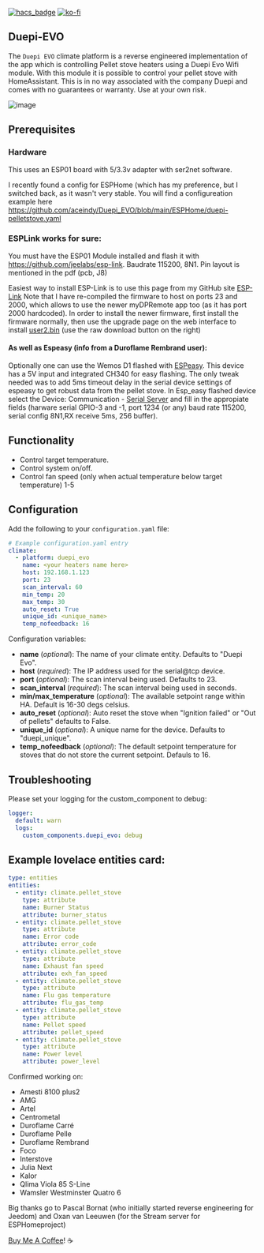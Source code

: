 [![hacs_badge](https://img.shields.io/badge/HACS-Default-orange.svg?style=for-the-badge)](https://github.com/hacs/integration)
[![ko-fi](https://ko-fi.com/img/githubbutton_sm.svg)](https://ko-fi.com/Z8Z050HKY)
## Duepi-EVO
The `Duepi EVO` climate platform is a reverse engineered implementation of the app which is controlling Pellet stove heaters using a Duepi Evo Wifi module.
With this module it is possible to control your pellet stove with HomeAssistant.
This is in no way associated with the company Duepi and comes with no guarantees or warranty. Use at your own risk.

![image](https://github.com/aceindy/Duepi_EVO/assets/94692/5f2bd263-4e17-418d-a467-09fda2802d0e)

## Prerequisites
### Hardware
This uses an ESP01 board with 5/3.3v adapter with ser2net software.

I recently found a config for ESPHome (which has my preference, but I switched back, as it wasn't very stable.
You will find a configureation example here https://github.com/aceindy/Duepi_EVO/blob/main/ESPHome/duepi-pelletstove.yaml


### ESPLink works for sure:
You must have the ESP01 Module installed and flash it with https://github.com/jeelabs/esp-link.
Baudrate 115200, 8N1.
Pin layout is mentioned in the pdf (pcb, J8)

Easiest way to install ESP-Link is to use this page from my GitHub site [ESP-Link](https://aceindy.github.io/esp-link/)
Note that I have re-compiled the firmware to host on ports 23 and 2000, which allows to use the newer myDPRemote app too (as it has port 2000 hardcoded).
In order to install the newer firmware, first install the firmware normally, then use the upgrade page on the web interface to install [user2.bin](https://github.com/aceindy/esp-link/blob/master/user2.bin) (use the raw download button on the right)

#### As well as Espeasy (info from a Duroflame Rembrand user):
Optionally one can use the Wemos D1 flashed with [ESPeasy](https://www.letscontrolit.com/wiki/index.php/ESPEasy). This device has a 5V input and integrated CH340 for easy flashing. The only tweak needed was to add 5ms timeout delay in the serial device settings of espeasy to get robust data from the pellet stove. In Esp_easy flashed device select the Device: Communication - [Serial Server](https://www.letscontrolit.com/wiki/index.php?title=Ser2Net) and fill in the appropiate fields (harware serial GPIO-3 and -1, port 1234 (or any) baud rate 115200, serial config 8N1,RX receive 5ms, 256 buffer). 

## Functionality
- Control target temperature.
- Control system on/off.
- Control fan speed (only when actual temperature below target temperature) 1-5

## Configuration
Add the following to your `configuration.yaml` file:

```yaml
# Example configuration.yaml entry
climate:
  - platform: duepi_evo
    name: <your heaters name here>
    host: 192.168.1.123
    port: 23
    scan_interval: 60
    min_temp: 20
    max_temp: 30
    auto_reset: True
    unique_id: <unique_name>
    temp_nofeedback: 16
```

Configuration variables:

- **name** (*optional*): The name of your climate entity. Defaults to "Duepi Evo".
- **host** (*required*): The IP address used for the serial@tcp device.
- **port** (*optional*): The scan interval being used. Defaults to 23.
- **scan_interval** (*required*): The scan interval being used in seconds.
- **min/max_temperature** (*optional*): The available setpoint range within HA. Default is 16-30 degs celsius.
- **auto_reset** (*optional*): Auto reset the stove when "Ignition failed" or "Out of pellets" defaults to False.
- **unique_id** (*optional*): A unique name for the device. Defaults to "duepi_unique".
- **temp_nofeedback** (*optional*): The default setpoint temperature for stoves that do not store the current setpoint. Defauls to 16.

## Troubleshooting
Please set your logging for the custom_component to debug:
```yaml
logger:
  default: warn
  logs:
    custom_components.duepi_evo: debug
```
## Example lovelace entities card:
```yaml
type: entities
entities:
  - entity: climate.pellet_stove
    type: attribute
    name: Burner Status
    attribute: burner_status
  - entity: climate.pellet_stove
    type: attribute
    name: Error code
    attribute: error_code
  - entity: climate.pellet_stove
    type: attribute
    name: Exhaust fan speed
    attribute: exh_fan_speed
  - entity: climate.pellet_stove
    type: attribute
    name: Flu gas temperature
    attribute: flu_gas_temp
  - entity: climate.pellet_stove
    type: attribute
    name: Pellet speed
    attribute: pellet_speed
  - entity: climate.pellet_stove
    type: attribute
    name: Power level
    attribute: power_level
```

Confirmed working on:
- Amesti 8100 plus2
- AMG
- Artel
- Centrometal
- Duroflame Carré
- Duroflame Pelle
- Duroflame Rembrand
- Foco
- Interstove
- Julia Next
- Kalor
- Qlima Viola 85 S-Line
- Wamsler Westminster Quatro 6

Big thanks go to Pascal Bornat (who initially started reverse engineering for Jeedom)
and Oxan van Leeuwen (for the Stream server for ESPHomeproject)

[Buy Me A Coffee](https://ko-fi.com/aceindy)! :coffee:
